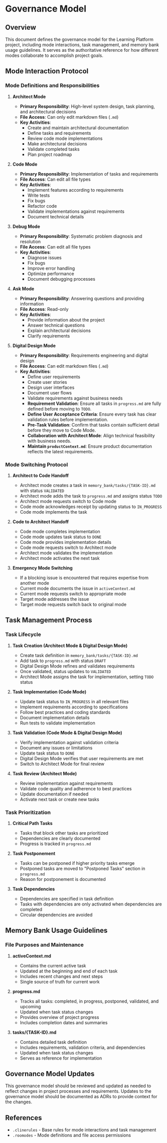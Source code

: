 # Governance Model

## Overview
This document defines the governance model for the Learning Platform project, including mode interactions, task management, and memory bank usage guidelines. It serves as the authoritative reference for how different modes collaborate to accomplish project goals.

## Mode Interaction Protocol
### Mode Definitions and Responsibilities
1. **Architect Mode**
   - **Primary Responsibility**: High-level system design, task planning, and architectural decisions
   - **File Access**: Can only edit markdown files (`.md`)
   - **Key Activities**:
     - Create and maintain architectural documentation
     - Define tasks and requirements
     - Review code mode implementations
     - Make architectural decisions
     - Validate completed tasks
     - Plan project roadmap

2. **Code Mode**
   - **Primary Responsibility**: Implementation of tasks and requirements
   - **File Access**: Can edit all file types
   - **Key Activities**:
     - Implement features according to requirements
     - Write tests
     - Fix bugs
     - Refactor code
     - Validate implementations against requirements
     - Document technical details

3. **Debug Mode**
   - **Primary Responsibility**: Systematic problem diagnosis and resolution
   - **File Access**: Can edit all file types
   - **Key Activities**:
     - Diagnose issues
     - Fix bugs
     - Improve error handling
     - Optimize performance
     - Document debugging processes

4. **Ask Mode**
   - **Primary Responsibility**: Answering questions and providing information
   - **File Access**: Read-only
   - **Key Activities**:
     - Provide information about the project
     - Answer technical questions
     - Explain architectural decisions
     - Clarify requirements

5. **Digital Design Mode**
   - **Primary Responsibility**: Requirements engineering and digital design
   - **File Access**: Can edit markdown files (`.md`)
   - **Key Activities**:
     - Define user requirements
     - Create user stories
     - Design user interfaces
     - Document user flows
     - Validate requirements against business needs
     - **Requirement Validation**: Ensure all tasks in `progress.md` are fully defined before moving to `TODO`.
     - **Define User Acceptance Criteria**: Ensure every task has clear validation rules before implementation.
     - **Pre-Task Validation**: Confirm that tasks contain sufficient detail before they move to Code Mode.
     - **Collaboration with Architect Mode**: Align technical feasibility with business needs.
     - **Maintain `productContext.md`**: Ensure product documentation reflects the latest requirements.

### Mode Switching Protocol
1. **Architect to Code Handoff**
   - Architect mode creates a task in `memory_bank/tasks/{TASK-ID}.md` with status `VALIDATED`
   - Architect mode adds the task to `progress.md` and assigns status `TODO`
   - Architect mode requests switch to Code mode
   - Code mode acknowledges receipt by updating status to `IN_PROGRESS`
   - Code mode implements the task

2. **Code to Architect Handoff**
   - Code mode completes implementation
   - Code mode updates task status to `DONE`
   - Code mode provides implementation details
   - Code mode requests switch to Architect mode
   - Architect mode validates the implementation
   - Architect mode activates the next task

3. **Emergency Mode Switching**
   - If a blocking issue is encountered that requires expertise from another mode
   - Current mode documents the issue in `activeContext.md`
   - Current mode requests switch to appropriate mode
   - Target mode addresses the issue
   - Target mode requests switch back to original mode

## Task Management Process
### Task Lifecycle
1. **Task Creation (Architect Mode & Digital Design Mode)**
   - Create task definition in `memory_bank/tasks/{TASK-ID}.md`
   - Add task to `progress.md` with status `DRAFT`
   - Digital Design Mode refines and validates requirements
   - Once validated, status updates to `VALIDATED`
   - Architect Mode assigns the task for implementation, setting `TODO` status

2. **Task Implementation (Code Mode)**
   - Update task status to `IN_PROGRESS` in all relevant files
   - Implement requirements according to specifications
   - Follow best practices and coding standards
   - Document implementation details
   - Run tests to validate implementation

3. **Task Validation (Code Mode & Digital Design Mode)**
   - Verify implementation against validation criteria
   - Document any issues or limitations
   - Update task status to `DONE`
   - Digital Design Mode verifies that user requirements are met
   - Switch to Architect Mode for final review

4. **Task Review (Architect Mode)**
   - Review implementation against requirements
   - Validate code quality and adherence to best practices
   - Update documentation if needed
   - Activate next task or create new tasks

### Task Prioritization
1. **Critical Path Tasks**
   - Tasks that block other tasks are prioritized
   - Dependencies are clearly documented
   - Progress is tracked in `progress.md`

2. **Task Postponement**
   - Tasks can be postponed if higher priority tasks emerge
   - Postponed tasks are moved to "Postponed Tasks" section in `progress.md`
   - Reason for postponement is documented

3. **Task Dependencies**
   - Dependencies are specified in task definition
   - Tasks with dependencies are only activated when dependencies are completed
   - Circular dependencies are avoided

## Memory Bank Usage Guidelines
### File Purposes and Maintenance
1. **activeContext.md**
   - Contains the current active task
   - Updated at the beginning and end of each task
   - Includes recent changes and next steps
   - Single source of truth for current work

2. **progress.md**
   - Tracks all tasks: completed, in progress, postponed, validated, and upcoming
   - Updated when task status changes
   - Provides overview of project progress
   - Includes completion dates and summaries

3. **tasks/{TASK-ID}.md**
   - Contains detailed task definition
   - Includes requirements, validation criteria, and dependencies
   - Updated when task status changes
   - Serves as reference for implementation

## Governance Model Updates
This governance model should be reviewed and updated as needed to reflect changes in project processes and requirements. Updates to the governance model should be documented as ADRs to provide context for the changes.

## References
- `.clinerules` - Base rules for mode interactions and task management
- `.roomodes` - Mode definitions and file access permissions

